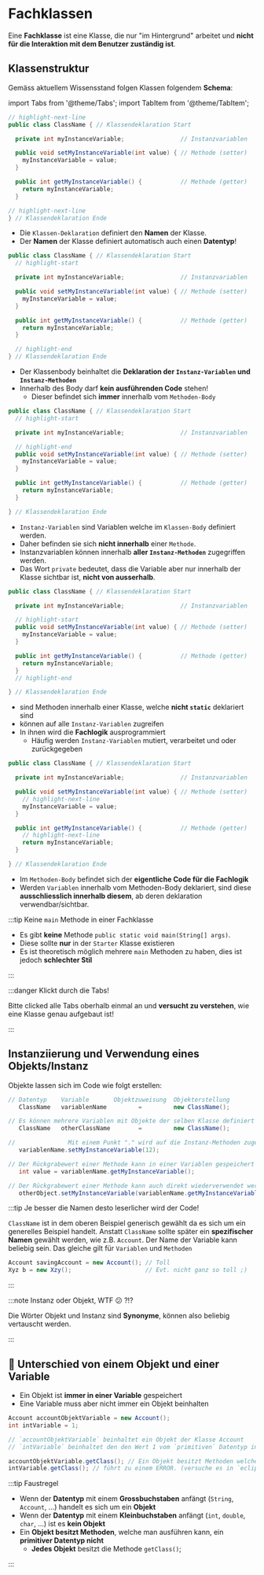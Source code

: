 # Fachklassen

Eine **Fachklasse** ist eine Klasse, die nur "im Hintergrund" arbeitet und **nicht für die Interaktion mit dem Benutzer zuständig ist**.

## Klassenstruktur

Gemäss aktuellem Wissensstand folgen Klassen folgendem **Schema**:

import Tabs from '@theme/Tabs';
import TabItem from '@theme/TabItem';

<Tabs >
<TabItem className="shadow--tl" value="apple" label="Klassen-Deklaration" default>

```java
// highlight-next-line
public class ClassName { // Klassendeklaration Start

  private int myInstanceVariable;                // Instanzvariablen

  public void setMyInstanceVariable(int value) { // Methode (setter)
    myInstanceVariable = value;
  }

  public int getMyInstanceVariable() {           // Methode (getter)
    return myInstanceVariable;
  }

// highlight-next-line
} // Klassendeklaration Ende
```

- Die `Klassen-Deklaration` definiert den **Namen** der Klasse.
- Der **Namen** der Klasse definiert automatisch auch einen **Datentyp**!

</TabItem>
<TabItem className="shadow--tl" value="body" label="Klassen-Body" default>

```java
public class ClassName { // Klassendeklaration Start
  // highlight-start

  private int myInstanceVariable;                // Instanzvariablen

  public void setMyInstanceVariable(int value) { // Methode (setter)
    myInstanceVariable = value;
  }

  public int getMyInstanceVariable() {           // Methode (getter)
    return myInstanceVariable;
  }

  // highlight-end
} // Klassendeklaration Ende
```

- Der Klassenbody beinhaltet die **Deklaration der `Instanz-Variablen` und `Instanz-Methoden`**
- Innerhalb des Body darf **kein ausführenden Code** stehen!
  - Dieser befindet sich **immer** innerhalb vom `Methoden-Body`

</TabItem>
<TabItem className="shadow--tl" value="orange" label="Instanz-Variablen">

```java
public class ClassName { // Klassendeklaration Start
  // highlight-start

  private int myInstanceVariable;                // Instanzvariablen

  // highlight-end
  public void setMyInstanceVariable(int value) { // Methode (setter)
    myInstanceVariable = value;
  }

  public int getMyInstanceVariable() {           // Methode (getter)
    return myInstanceVariable;
  }

} // Klassendeklaration Ende
```

- `Instanz-Variablen` sind Variablen welche im `Klassen-Body` definiert werden.
- Daher befinden sie sich **nicht innerhalb** einer `Methode`.
- Instanzvariablen können innerhalb **aller `Instanz-Methoden`** zugegriffen werden.
- Das Wort `private` bedeutet, dass die Variable aber nur innerhalb der Klasse sichtbar ist, **nicht von ausserhalb**.

</TabItem>
<TabItem className="shadow--tl" value="banana" label="Instanz-Methoden">

```java
public class ClassName { // Klassendeklaration Start

  private int myInstanceVariable;                // Instanzvariablen

  // highlight-start
  public void setMyInstanceVariable(int value) { // Methode (setter)
    myInstanceVariable = value;
  }

  public int getMyInstanceVariable() {           // Methode (getter)
    return myInstanceVariable;
  }
  // highlight-end

} // Klassendeklaration Ende
```

- sind Methoden innerhalb einer Klasse, welche **nicht `static`** deklariert sind
- können auf alle `Instanz-Variablen` zugreifen
- In ihnen wird die **Fachlogik** ausprogrammiert
  - Häufig werden `Instanz-Variablen` mutiert, verarbeitet und oder zurückgegeben

</TabItem>
<TabItem className="shadow--tl" value="instanzmethodenbody" label="Methoden-Body">

```java
public class ClassName { // Klassendeklaration Start

  private int myInstanceVariable;                // Instanzvariablen

  public void setMyInstanceVariable(int value) { // Methode (setter)
    // highlight-next-line
    myInstanceVariable = value;
  }

  public int getMyInstanceVariable() {           // Methode (getter)
    // highlight-next-line
    return myInstanceVariable;
  }

} // Klassendeklaration Ende
```

- Im `Methoden-Body` befindet sich der **eigentliche Code für die Fachlogik**
- Werden `Variablen` innerhalb vom Methoden-Body deklariert, sind diese **ausschliesslich innerhalb diesem**, ab deren deklaration verwendbar/sichtbar.

</TabItem>
</Tabs>

:::tip Keine `main` Methode in einer Fachklasse

- Es gibt **keine** Methode `public static void main(String[] args)`.
- Diese sollte **nur** in der `Starter` Klasse existieren
- Es ist theoretisch möglich mehrere `main` Methoden zu haben, dies ist jedoch **schlechter Stil**

:::

:::danger Klickt durch die Tabs!

Bitte clicked alle Tabs oberhalb einmal an und **versucht zu verstehen**, wie eine Klasse genau aufgebaut ist!

:::

## Instanziierung und Verwendung eines Objekts/Instanz

Objekte lassen sich im Code wie folgt erstellen:

```java
// Datentyp    Variable       Objektzuweisung  Objekterstellung
   ClassName   variablenName         =         new ClassName();

// Es können mehrere Variablen mit Objekte der selben Klasse definiert werden
   ClassName   otherClassName        =         new ClassName();

//               Mit einem Punkt "." wird auf die Instanz-Methoden zugegriffen!
   variablenName.setMyInstanceVariable(12);

// Der Rückgrabewert einer Methode kann in einer Variablen gespeichert werden
   int value = variablenName.getMyInstanceVariable();

// Der Rückgrabewert einer Methode kann auch direkt wiederverwendet werden
   otherObject.setMyInstanceVariable(variablenName.getMyInstanceVariable());
```

:::tip Je besser die Namen desto leserlicher wird der Code!

`ClassName` ist in dem oberen Beispiel generisch gewählt da es sich um ein generelles Beispiel handelt. Anstatt `ClassName` sollte später ein **spezifischer Namen** gewählt werden, wie z.B. `Account`. Der Name der Variable kann beliebig sein. Das gleiche gilt für `Variablen` und `Methoden`

```java
Account savingAccount = new Account(); // Toll
Xyz b = new Xzy();                     // Evt. nicht ganz so toll ;)
```

:::

:::note Instanz oder Objekt, WTF :confused: ?!?

Die Wörter Objekt und Instanz sind **Synonyme**, können also beliebig vertauscht werden.

:::

## 🦸 Unterschied von einem Objekt und einer Variable

- Ein Objekt ist **immer in einer Variable** gespeichert
- Eine Variable muss aber nicht immer ein Objekt beinhalten

```java
Account accountObjektVariable = new Account();
int intVariable = 1;

// `accountObjektVariable` beinhaltet ein Objekt der Klasse Account
// `intVariable` beinhaltet den den Wert 1 vom `primitiven` Datentyp int

accountObjektVariable.getClass(); // Ein Objekt besitzt Methoden welche ausgeführt werden können
intVariable.getClass(); // führt zu einem ERROR. (versuche es in `eclipse`!)
```

:::tip Faustregel

- Wenn der **Datentyp** mit einem **Grossbuchstaben** anfängt (`String`, `Account`, ...) handelt es sich um ein **Objekt**
- Wenn der **Datentyp** mit einem **Kleinbuchstaben** anfängt (`int`, `double`, `char`, ...) ist es **kein Objekt**
- Ein **Objekt besitzt Methoden**, welche man ausführen kann, ein **primitiver Datentyp nicht**
  - **Jedes Objekt** besitzt die Methode `getClass()`;

:::
